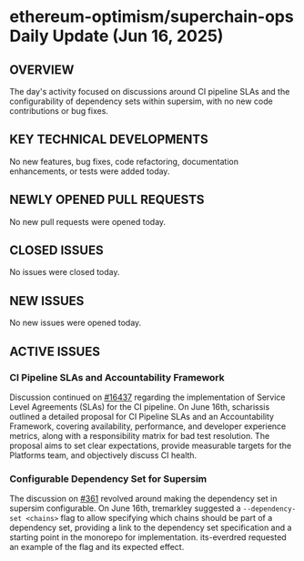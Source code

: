 # ethereum-optimism/superchain-ops Daily Update (Jun 16, 2025)
## OVERVIEW 
The day's activity focused on discussions around CI pipeline SLAs and the configurability of dependency sets within supersim, with no new code contributions or bug fixes.

## KEY TECHNICAL DEVELOPMENTS

No new features, bug fixes, code refactoring, documentation enhancements, or tests were added today.

## NEWLY OPENED PULL REQUESTS
No new pull requests were opened today.

## CLOSED ISSUES
No issues were closed today.

## NEW ISSUES
No new issues were opened today.

## ACTIVE ISSUES

### CI Pipeline SLAs and Accountability Framework
Discussion continued on [#16437](https://github.com/ethereum-optimism/superchain-ops/issues/16437) regarding the implementation of Service Level Agreements (SLAs) for the CI pipeline. On June 16th, scharissis outlined a detailed proposal for CI Pipeline SLAs and an Accountability Framework, covering availability, performance, and developer experience metrics, along with a responsibility matrix for bad test resolution. The proposal aims to set clear expectations, provide measurable targets for the Platforms team, and objectively discuss CI health.

### Configurable Dependency Set for Supersim
The discussion on [#361](https://github.com/ethereum-optimism/superchain-ops/issues/361) revolved around making the dependency set in supersim configurable. On June 16th, tremarkley suggested a `--dependency-set <chains>` flag to allow specifying which chains should be part of a dependency set, providing a link to the dependency set specification and a starting point in the monorepo for implementation. its-everdred requested an example of the flag and its expected effect.
